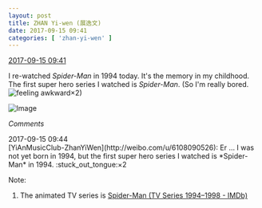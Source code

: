```yaml
---
layout: post
title: ZHAN Yi-wen (展逸文)
date: 2017-09-15 09:41
categories: [ 'zhan-yi-wen' ]
---
```


<div class="weibo-info">
  <a href="http://weibo.com/6108090526/FlTn6aauh">2017-09-15 09:41</a>
</div>

I re-watched *Spider-Man* in 1994 today. It's the memory in my childhood. The first super hero series I watched is *Spider-Man*. (So I'm really bored. ![feeling awkward](http://img.t.sinajs.cn/t4/appstyle/expression/ext/normal/91/h_org.gif)×2)

<!-- more -->

![Image](https://wx2.sinaimg.cn/mw690/006FmVn8gy1fjk02cdsugj30zk0qomzl.jpg)

*Comments*

<div class="weibo-info">2017-09-15 09:44</div>
[YiAnMusicClub-ZhanYiWen](http://weibo.com/u/6108090526): Er … I was not yet born in 1994, but the first super hero series I watched is *Spider-Man* in 1994. :stuck_out_tongue:×2

Note:
1. The animated TV series is [Spider-Man (TV Series 1994–1998 - IMDb)](http://www.imdb.com/title/tt0112175/)
